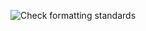 ![Check formatting standards](https://github.com/Hassan-Adel/dotnet-starter/actions/workflows/stylecheck.yml/baadge.svg)